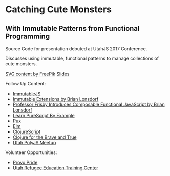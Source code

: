 # Catching Cute Monsters
## With Immutable Patterns from Functional Programming

Source Code for presentation debuted at UtahJS 2017 Conference.

Discusses using immutable, functional patterns to manage collections of cute monsters.


[SVG content by FreePik](http://www.freepik.com/)
[Slides](http://slides.com/ryanmoore/catching-cute-monsters#/)

Follow Up Content:

 - [ImmutableJS](https://facebook.github.io/immutable-js/)
 - [Immutable Extensions by Brian Lonsdorf](https://github.com/DrBoolean/immutable-ext)
 - [Professor Frisby Introduces Composable Functional JavaScript by Brian Lonsdorf](https://egghead.io/courses/professor-frisby-introduces-composable-functional-javascript)
 - [Learn PureScript By Example](https://leanpub.com/purescript/read)
 - [Pux](https://github.com/alexmingoia/purescript-pux)
 - [Elm](https://elm-lang.org/docs)
 - [ClojureScript](https://github.com/clojure/clojurescript)
 - [Clojure for the Brave and True](https://www.braveclojure.com/)
 - [Utah PolyJS Meetup](https://www.meetup.com/poly-js/?_cookie-check=DoqcvSYWMtfTUrND)

Volunteer Opportunities:

 - [Provo Pride](http://www.provopride.org/)
 - [Utah Refugee Education Training Center](https://jobs.utah.gov/refugee/center/index.html)


